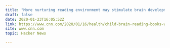 ```yaml
---
title: "More nurturing reading environment may stimulate brain development in children"
draft: false
date: 2020-01-23T16:05:52Z
link: https://www.cnn.com/2020/01/16/health/child-brain-reading-books-wellness/index.html?utm_medium=RSS&utm_source=hune
site: www.cnn.com
topic: Hacker News  

---
```

